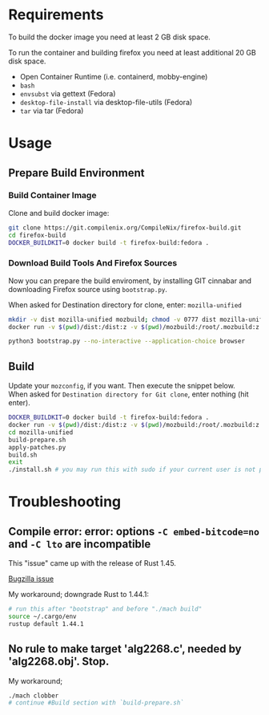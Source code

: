 # Requirements

To build the docker image you need at least 2 GB disk space.

To run the container and building firefox you need at least additional 20 GB disk space.

- Open Container Runtime (i.e. containerd, mobby-engine)
- `bash`
- `envsubst` via gettext (Fedora)
- `desktop-file-install` via desktop-file-utils (Fedora)
- `tar` via tar (Fedora)


# Usage
## Prepare Build Environment
### Build Container Image

Clone and build docker image:

```sh
git clone https://git.compilenix.org/CompileNix/firefox-build.git
cd firefox-build
DOCKER_BUILDKIT=0 docker build -t firefox-build:fedora .
```


### Download Build Tools And Firefox Sources

Now you can prepare the build enviroment, by installing GIT cinnabar and downloading Firefox source using `bootstrap.py`.

When asked for Destination directory for clone, enter: `mozilla-unified`

```sh
mkdir -v dist mozilla-unified mozbuild; chmod -v 0777 dist mozilla-unified mozbuild
docker run -v $(pwd)/dist:/dist:z -v $(pwd)/mozbuild:/root/.mozbuild:z -v $(pwd)/mozilla-unified:/src/mozilla-unified:z -v $(pwd)/mozconfig:/src/mozconfig:z -v $(pwd)/patches:/src/patches:z -it --rm --name firefox-build --hostname firefox-build firefox-build:fedora

python3 bootstrap.py --no-interactive --application-choice browser
```


## Build

Update your `mozconfig`, if you want. Then execute the snippet below. \
When asked for `Destination directory for Git clone`, enter nothing (hit enter).

```sh
DOCKER_BUILDKIT=0 docker build -t firefox-build:fedora .
docker run -v $(pwd)/dist:/dist:z -v $(pwd)/mozbuild:/root/.mozbuild:z -v $(pwd)/sccache:/root/.cache/sccache:z -v $(pwd)/mozilla-unified:/src/mozilla-unified:z -v $(pwd)/mozconfig:/src/mozconfig:z -v $(pwd)/patches:/src/patches:z -it --rm --name firefox-build --hostname firefox-build firefox-build:fedora
cd mozilla-unified
build-prepare.sh
apply-patches.py
build.sh
exit
./install.sh # you may run this with sudo if your current user is not permitted to write into the installation directory (default is ~/bin/)
```


# Troubleshooting
## Compile error: error: options `-C embed-bitcode=no` and `-C lto` are incompatible

This "issue" came up with the release of Rust 1.45.

[Bugzilla issue](https://bugzilla.mozilla.org/show_bug.cgi?id=1640982)

My workaround; downgrade Rust to 1.44.1:
```sh
# run this after "bootstrap" and before "./mach build"
source ~/.cargo/env
rustup default 1.44.1
```


## No rule to make target 'alg2268.c', needed by 'alg2268.obj'. Stop.

My workaround;

```sh
./mach clobber
# continue #Build section with `build-prepare.sh`
```

